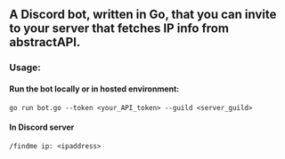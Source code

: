 ## A Discord bot, written in Go, that you can invite to your server that fetches IP info from abstractAPI.

### Usage:

#### Run the bot locally or in hosted environment:
``` go run bot.go --token <your_API_token> --guild <server_guild> ```

#### In Discord server
``` /findme ip: <ipaddress> ```


